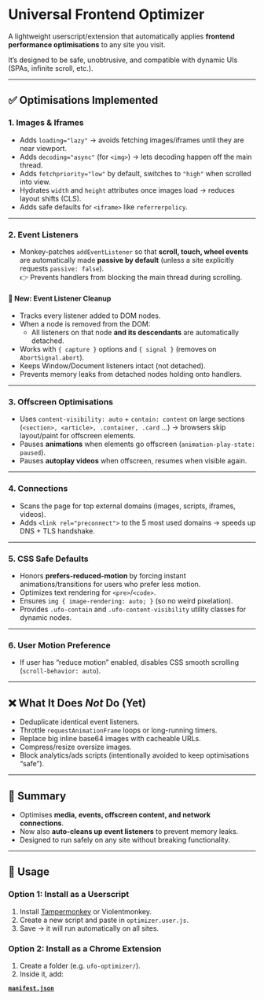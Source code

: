 
# Universal Frontend Optimizer

A lightweight userscript/extension that automatically applies **frontend performance optimisations** to any site you visit.  

It’s designed to be safe, unobtrusive, and compatible with dynamic UIs (SPAs, infinite scroll, etc.).

---

## ✅ Optimisations Implemented

### 1. **Images & Iframes**
- Adds `loading="lazy"` → avoids fetching images/iframes until they are near viewport.  
- Adds `decoding="async"` (for `<img>`) → lets decoding happen off the main thread.  
- Adds `fetchpriority="low"` by default, switches to `"high"` when scrolled into view.  
- Hydrates `width` and `height` attributes once images load → reduces layout shifts (CLS).  
- Adds safe defaults for `<iframe>` like `referrerpolicy`.

---

### 2. **Event Listeners**
- Monkey-patches `addEventListener` so that **scroll, touch, wheel events** are automatically made **passive by default** (unless a site explicitly requests `passive: false`).  
  👉 Prevents handlers from blocking the main thread during scrolling.

#### 🔄 New: Event Listener Cleanup
- Tracks every listener added to DOM nodes.  
- When a node is removed from the DOM:
  - All listeners on that node **and its descendants** are automatically detached.  
- Works with `{ capture }` options and `{ signal }` (removes on `AbortSignal.abort`).  
- Keeps Window/Document listeners intact (not detached).  
- Prevents memory leaks from detached nodes holding onto handlers.

---

### 3. **Offscreen Optimisations**
- Uses `content-visibility: auto` + `contain: content` on large sections (`<section>, <article>, .container, .card` …) → browsers skip layout/paint for offscreen elements.  
- Pauses **animations** when elements go offscreen (`animation-play-state: paused`).  
- Pauses **autoplay videos** when offscreen, resumes when visible again.

---

### 4. **Connections**
- Scans the page for top external domains (images, scripts, iframes, videos).  
- Adds `<link rel="preconnect">` to the 5 most used domains → speeds up DNS + TLS handshake.

---

### 5. **CSS Safe Defaults**
- Honors **prefers-reduced-motion** by forcing instant animations/transitions for users who prefer less motion.  
- Optimizes text rendering for `<pre>`/`<code>`.  
- Ensures `img { image-rendering: auto; }` (so no weird pixelation).  
- Provides `.ufo-contain` and `.ufo-content-visibility` utility classes for dynamic nodes.

---

### 6. **User Motion Preference**
- If user has “reduce motion” enabled, disables CSS smooth scrolling (`scroll-behavior: auto`).

---

## ❌ What It Does *Not* Do (Yet)
- Deduplicate identical event listeners.  
- Throttle `requestAnimationFrame` loops or long-running timers.  
- Replace big inline base64 images with cacheable URLs.  
- Compress/resize oversize images.  
- Block analytics/ads scripts (intentionally avoided to keep optimisations “safe”).

---

## 🔎 Summary
- Optimises **media, events, offscreen content, and network connections**.  
- Now also **auto-cleans up event listeners** to prevent memory leaks.  
- Designed to run safely on any site without breaking functionality.  

---

## 🚀 Usage

### Option 1: Install as a Userscript
1. Install [Tampermonkey](https://www.tampermonkey.net/) or Violentmonkey.  
2. Create a new script and paste in `optimizer.user.js`.  
3. Save → it will run automatically on all sites.

### Option 2: Install as a Chrome Extension
1. Create a folder (e.g. `ufo-optimizer/`).  
2. Inside it, add:

[**`manifest.json`**](/manifest.json)
